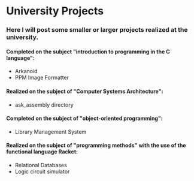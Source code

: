 
# University Projects
### Here I will post some smaller or larger projects realized at the university.


#### Completed on the subject "introduction to programming in the C language":
- Arkanoid
- PPM Image Formatter

#### Realized on the subject of "Computer Systems Architecture":
- ask_assembly directory

#### Completed on the subject of "object-oriented programming":
- Library Management System

####  Realized on the subject of "programming methods" with the use of the functional language Racket:
- Relational Databases
- Logic circuit simulator

